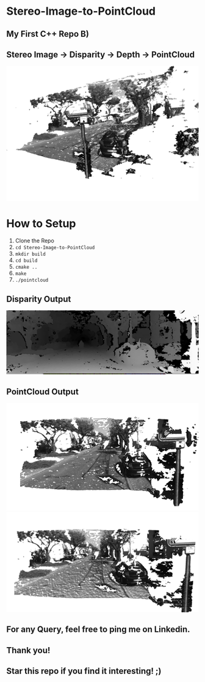 # Stereo-Image-to-PointCloud

## My First C++ Repo B) 


## Stereo Image -> Disparity -> Depth -> PointCloud 

![PC](assets/pc3.png)

# How to Setup 

1. Clone the Repo 
2. `cd Stereo-Image-to-PointCloud`
3. `mkdir build`
4. `cd build`
5. `cmake ..`
6. `make`
7. `./pointcloud`


## Disparity Output 

![disparity](assets/disparity.png)

## PointCloud Output

![pc1](assets/pc.png)
![pc2](assets/pc2.png)

## For any Query, feel free to ping me on Linkedin. 
## Thank you! 
## Star this repo if you find it interesting! ;) 
